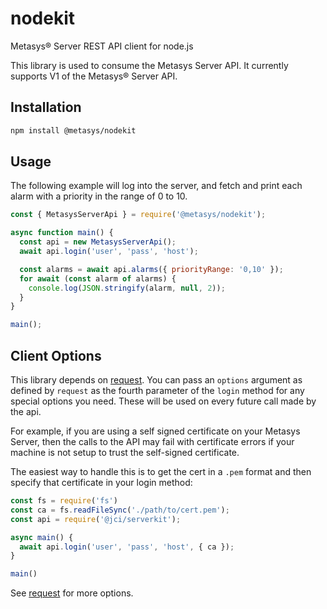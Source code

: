 # nodekit

Metasys® Server REST API client for node.js

This library is used to consume the Metasys Server API. It currently supports V1 of the Metasys® Server API.

## Installation

```bash
npm install @metasys/nodekit
```

## Usage

The following example will log into the server, and fetch and print each alarm with a priority in
the range of 0 to 10.

```javascript
const { MetasysServerApi } = require('@metasys/nodekit');

async function main() {
  const api = new MetasysServerApi();
  await api.login('user', 'pass', 'host');

  const alarms = await api.alarms({ priorityRange: '0,10' });
  for await (const alarm of alarms) {
    console.log(JSON.stringify(alarm, null, 2));
  }
}

main();
```

## Client Options

This library depends on [request](https://github.com/request/request#tlsssl-protocol). You can pass an `options` argument as defined by `request` as the fourth parameter
of the `login` method for any special options you need. These will be used on every future call made by the api.

For example, if you are using a self signed certificate on your Metasys Server, then the
calls to the API may fail with certificate errors if your machine is not setup to trust
the self-signed certificate.

The easiest way to handle this is to get the cert in a `.pem` format and then specify that certificate in your login method:

```javascript
const fs = require('fs')
const ca = fs.readFileSync('./path/to/cert.pem');
const api = require('@jci/serverkit');

async main() {
  await api.login('user', 'pass', 'host', { ca });
}

main()
```

See [request](https://github.com/request/request#tlsssl-protocol) for more options.
